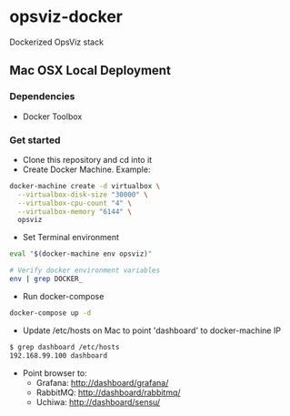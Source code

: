 # opsviz-docker
Dockerized OpsViz stack

## Mac OSX Local Deployment
### Dependencies
- Docker Toolbox

### Get started
- Clone this repository and cd into it
- Create Docker Machine. Example:

```bash
docker-machine create -d virtualbox \
  --virtualbox-disk-size "30000" \
  --virtualbox-cpu-count "4" \
  --virtualbox-memory "6144" \
  opsviz
```

- Set Terminal environment

```bash
eval "$(docker-machine env opsviz)"

# Verify docker environment variables
env | grep DOCKER_
```

- Run docker-compose

```bash
docker-compose up -d
```

- Update /etc/hosts on Mac to point 'dashboard' to docker-machine IP

```bash
$ grep dashboard /etc/hosts
192.168.99.100 dashboard
```

- Point browser to:
    - Grafana: [http://dashboard/grafana/](http://dashboard/grafana/)
    - RabbitMQ: [http://dashboard/rabbitmq/](http://dashboard/rabbitmq/)
    - Uchiwa: [http://dashboard/sensu/](http://dashboard/sensu/)
